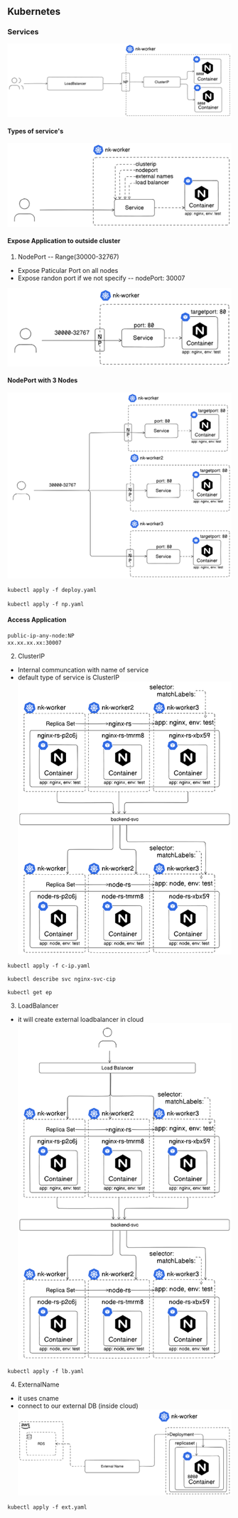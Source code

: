 ## Kubernetes

### Services
![svc-imp](./IMG/svc-imp.png)

#### Types of service's
![svc](./IMG/svc.png)

#### Expose Application to outside cluster
1. NodePort -- Range(30000-32767)
- Expose Paticular Port on all nodes
- Expose randon port if we not specify -- nodePort: 30007

![np](./IMG/np.png)
#### NodePort with 3 Nodes
![np-1](./IMG/np-1.png)

```
kubectl apply -f deploy.yaml

kubectl apply -f np.yaml
```
#### Access Application
```
public-ip-any-node:NP
xx.xx.xx.xx:30007
```
2. ClusterIP
- Internal communcation with name of service
- default type of service is ClusterIP
![c-ip](./IMG/c-ip.png)
```
kubectl apply -f c-ip.yaml 
```
```
kubectl describe svc nginx-svc-cip
```
```
kubectl get ep
```
3. LoadBalancer
- it will create external loadbalancer in cloud
![lb](./IMG/lb.png)
```
kubectl apply -f lb.yaml 
```
4. ExternalName
- it uses cname
- connect to our external DB (inside cloud)
![ext](./IMG/ext.png)
```
kubectl apply -f ext.yaml 
```
